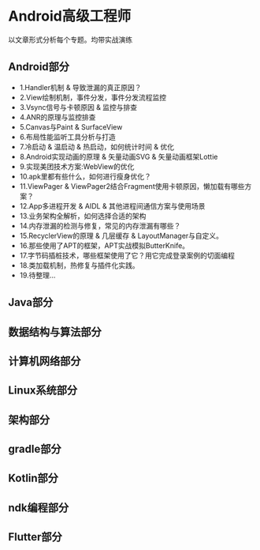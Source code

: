 # Android高级工程师

以文章形式分析每个专题。均带实战演练

## Android部分

- 1.Handler机制 & 导致泄漏的真正原因？
- 2.View绘制机制，事件分发，事件分发流程监控
- 3.Vsync信号与卡顿原因 & 监控与排查
- 4.ANR的原理与监控排查
- 5.Canvas与Paint & SurfaceView
- 6.布局性能监听工具分析与打造
- 7.冷启动 & 温启动 & 热启动，如何统计时间 & 优化
- 8.Android实现动画的原理 & 矢量动画SVG & 矢量动画框架Lottie
- 9.实现美团技术方案:WebView的优化 
- 10.apk里都有些什么，如何进行瘦身优化？
- 11.ViewPager & ViewPager2结合Fragment使用卡顿原因，懒加载有哪些方案？
- 12.App多进程开发 & AIDL & 其他进程间通信方案与使用场景
- 13.业务架构全解析，如何选择合适的架构
- 14.内存泄漏的检测与修复，常见的内存泄漏有哪些？
- 15.RecyclerView的原理 & 几层缓存 & LayoutManager与自定义。
- 16.那些使用了APT的框架，APT实战模拟ButterKnife。
- 17.字节码插桩技术，哪些框架使用了它？用它完成登录案例的切面编程
- 18.类加载机制，热修复与插件化实践。
- 19.待整理...

## Java部分
## 数据结构与算法部分
## 计算机网络部分
## Linux系统部分
## 架构部分
## gradle部分
## Kotlin部分
## ndk编程部分
## Flutter部分